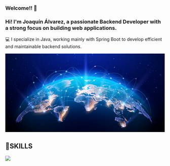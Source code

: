 ### Welcome!! 👋

### Hi! I'm Joaquín Álvarez, a passionate Backend Developer with a strong focus on building web applications.
💻 I specialize in Java, working mainly with Spring Boot to develop efficient and maintainable backend solutions.

<img src="/images/Global.png" class="img-fluid" >

<h2>🚩SKILLS</h2>

<img src="https://skillicons.dev/icons?i=java,spring,hibernate,maven,mysql,docker,cpp,ubuntu&theme=dark&perline=15" class="img-fluid" >

<!--
**Joako07/Joako07** is a ✨ _special_ ✨ repository because its `README.md` (this file) appears on your GitHub profile.

Here are some ideas to get you started:

- 🔭 I’m currently working on ...
- 🌱 I’m currently learning ...
- 👯 I’m looking to collaborate on ...
- 🤔 I’m looking for help with ...
- 💬 Ask me about ...
- 📫 How to reach me: ...
- 😄 Pronouns: ...
- ⚡ Fun fact: ...
-->
